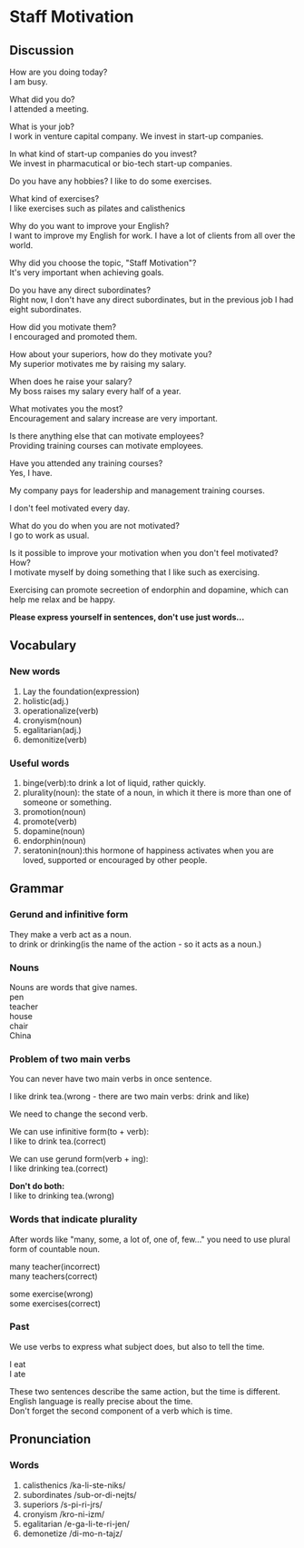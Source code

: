 # Staff Motivation
## Discussion
How are you doing today?  
I am busy.  

What did you do?  
I attended a meeting.  

What is your job?  
I work in venture capital company. We invest in start-up companies.   

In what kind of start-up companies do you invest?  
We invest in pharmacutical or bio-tech start-up companies.  

Do you have any hobbies? 
I like to do some exercises.  

What kind of exercises?  
I like exercises such as pilates and calisthenics

Why do you want to improve your English?  
I want to improve my English for work. I have a lot of clients from all over the world.   

Why did you choose the topic, "Staff Motivation"?  
It's very important when achieving goals.  

Do you have any direct subordinates?  
Right now, I don't have any direct subordinates, but in the previous job I had eight subordinates.  

How did you motivate them?  
I encouraged and promoted them.  

How about your superiors, how do they motivate you?  
My superior motivates me by raising my salary.  

When does he raise your salary?  
My boss raises my salary every half of a year.  

What motivates you the most?   
Encouragement and salary increase are very important.  

Is there anything else that can motivate employees?  
Providing training courses can motivate employees.  

Have you attended any training courses?  
Yes, I have.  

My company pays for leadership and management training courses.  

I don't feel motivated every day.  

What do you do when you are not motivated?  
I go to work as usual.  

Is it possible to improve your motivation when you don't feel motivated? How?  
I motivate myself by doing something that I like such as exercising.  

Exercising can promote secreetion of endorphin and dopamine, which can help me relax and be happy.  


**Please express yourself in sentences, don't use just words...**

## Vocabulary
### New words
1. Lay the foundation(expression)
1. holistic(adj.)
1. operationalize(verb)
1. cronyism(noun)
1. egalitarian(adj.)
1. demonitize(verb)

### Useful words
1. binge(verb):to drink a lot of liquid, rather quickly.
1. plurality(noun): the state of a noun, in which it there is more than one of someone or something.
1. promotion(noun)
1. promote(verb)
1. dopamine(noun)
1. endorphin(noun)
1. seratonin(noun):this hormone of happiness activates when you are loved, supported or encouraged by other people.

## Grammar
### Gerund and infinitive form
They make a verb act as a noun.  
to drink or drinking(is the name of the action - so it acts as a noun.)  

### Nouns
Nouns are words that give names.  
pen  
teacher  
house   
chair  
China  

### Problem of two main verbs
You can never have two main verbs in once sentence.  

I like drink tea.(wrong - there are two main verbs: drink and like)

We need to change the second verb.  

We can use infinitive form(to + verb):  
I like to drink tea.(correct)  

We can use gerund form(verb + ing):  
I like drinking tea.(correct)  

**Don't do both:**  
I like to drinking tea.(wrong)  

### Words that indicate plurality
After words like "many, some, a lot of, one of, few..." you need to use plural form of countable noun.  

many teacher(incorrect)  
many teachers(correct)  

some exercise(wrong)   
some exercises(correct)  

### Past
We use verbs to express what subject does, but also to tell the time.  

I eat  
I ate  

These two sentences describe the same action, but the time is different. English language is really precise about the time.  
Don't forget the second component of a verb which is time.  

## Pronunciation
### Words
1. calisthenics /ka-li-ste-niks/
1. subordinates /sub-or-di-nejts/
1. superiors /s-pi-ri-jrs/
1. cronyism /kro-ni-izm/
1. egalitarian /e-ga-li-te-ri-jen/
1. demonetize /di-mo-n-tajz/
